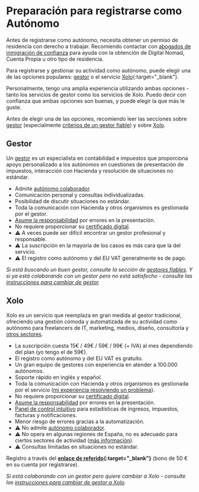 # Preparación para registrarse como Autónomo

Antes de registrarse como autónomo, necesita obtener un permiso de residencia con
derecho a trabajar. Recomiendo contactar con
[abogados de inmigración de confianza](#abogados-de-inmigración-de-confianza) para ayuda con la obtención de Digital Nomad, Cuenta Propia
u otro tipo de residencia.

Para registrarse y gestionar su actividad como autónomo, puede elegir una de las opciones populares: [gestor](#gestores-de-confianza) o
el servicio [Xolo](https://bit.ly/xolosignup){:target="_blank"}.

Personalmente, tengo una amplia experiencia utilizando ambas opciones - tanto los servicios de gestor como los servicios de Xolo. Puedo decir con confianza
que ambas opciones son buenas, y puede elegir la que más le guste.

Antes de elegir una de las opciones, recomiendo leer las secciones sobre [gestor](#gestor-1) (especialmente
[criterios de un gestor fiable](#criterios-de-un-gestor-fiable)) y sobre [Xolo](#xolo-1).

## Gestor

Un [gestor](#gestores-de-confianza) es un especialista en contabilidad e impuestos que proporciona apoyo personalizado
a los autónomos en cuestiones de presentación de impuestos, interacción con Hacienda y resolución de situaciones no estándar.

- Admite [autónomo colaborador](#autónomo-colaborador).
- Comunicación personal y consultas individualizadas.
- Posibilidad de discutir situaciones no estándar.
- Toda la comunicación con Hacienda y otros organismos es gestionada por el gestor.
- [Asume la responsabilidad](#responsabilidad-del-gestor) por errores en la presentación.
- No requiere proporcionar su [certificado digital](#proporcionar-certificado-digital-al-gestor).
- ⚠️ A veces puede ser difícil encontrar un gestor profesional y responsable.
- ⚠️ La suscripción en la mayoría de los casos es más cara que la del servicio.
- ⚠️ El registro como autónomo y del EU VAT generalmente es de pago.

_Si está buscando un buen gestor, consulte la sección de [gestores fiables](#gestores-de-confianza). Y si ya
está colaborando con un gestor pero no está satisfecho - consulte las [instrucciones para cambiar de gestor](#cambio-de-gestor)._

## Xolo

Xolo es un servicio que reemplaza en gran medida al gestor tradicional, ofreciendo una gestión cómoda y automatizada
de su actividad como autónomo para freelancers de IT, marketing, medios, diseño, consultoría
y [otros sectores](#es-xolo-adecuado-para-ti).

- La suscripción cuesta 15€ / 49€ / 59€ / 99€ (+ IVA) al mes dependiendo del plan (yo tengo el de 59€).
- El registro como autónomo y del EU VAT es gratuito.
- Un gran equipo de gestores con experiencia en atender a 100.000 autónomos.
- Soporte rápido en inglés y español.
- Toda la comunicación con Hacienda y otros organismos es gestionada por
  el servicio ([mi experiencia resolviendo un problema](#mi-problema-con-hacienda-española)).
- No requiere proporcionar su [certificado digital](#proporcionar-certificado-digital-al-gestor).
- [Asume la responsabilidad](#responsabilidad-de-xolo) por errores en la presentación.
- [Panel de control intuitivo](#demo-del-panel-de-control-tutoriales) para estadísticas de ingresos, impuestos, facturas y
  notificaciones.
- Menor riesgo de errores gracias a la automatización.
- ⚠️ No admite [autónomo colaborador](#autónomo-colaborador).
- ⚠️ No opera en algunas regiones de España, no es adecuado para ciertos sectores
  de actividad ([más información](#es-xolo-adecuado-para-ti)).
- ⚠️ Consultas limitadas en situaciones no estándar.

Registro a través del **[enlace de referido](https://bit.ly/xolosignup){:target="_blank"}** (bono de 50 € en su cuenta
por registrarse).

_Si está colaborando con un gestor pero quiere cambiar a
Xolo - consulte las [instrucciones para cambiar de gestor a Xolo](#transición-de-gestor-a-xolo)._ 
